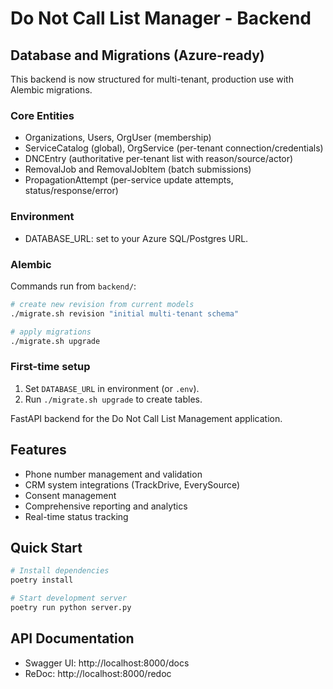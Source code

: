 # Do Not Call List Manager - Backend

## Database and Migrations (Azure-ready)

This backend is now structured for multi-tenant, production use with Alembic migrations.

### Core Entities
- Organizations, Users, OrgUser (membership)
- ServiceCatalog (global), OrgService (per-tenant connection/credentials)
- DNCEntry (authoritative per-tenant list with reason/source/actor)
- RemovalJob and RemovalJobItem (batch submissions)
- PropagationAttempt (per-service update attempts, status/response/error)

### Environment
- DATABASE_URL: set to your Azure SQL/Postgres URL.

### Alembic
Commands run from `backend/`:

```bash
# create new revision from current models
./migrate.sh revision "initial multi-tenant schema"

# apply migrations
./migrate.sh upgrade
```

### First-time setup
1) Set `DATABASE_URL` in environment (or `.env`).
2) Run `./migrate.sh upgrade` to create tables.

FastAPI backend for the Do Not Call List Management application.

## Features

- Phone number management and validation
- CRM system integrations (TrackDrive, EverySource)
- Consent management
- Comprehensive reporting and analytics
- Real-time status tracking

## Quick Start

```bash
# Install dependencies
poetry install

# Start development server
poetry run python server.py
```

## API Documentation

- Swagger UI: http://localhost:8000/docs
- ReDoc: http://localhost:8000/redoc





